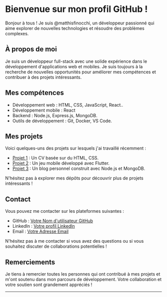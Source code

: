 # Bienvenue sur mon profil GitHub !

Bonjour à tous ! Je suis @matthisfinocchi, un développeur passionné qui aime explorer de nouvelles technologies et résoudre des problèmes complexes. 

## À propos de moi

Je suis un développeur full-stack avec une solide expérience dans le développement d'applications web et mobiles. Je suis toujours à la recherche de nouvelles opportunités pour améliorer mes compétences et contribuer à des projets intéressants.

## Mes compétences

- Développement web : HTML, CSS, JavaScript, React..
- Développement mobile : React
- Backend : Node.js, Express.js, MongoDB.
- Outils de développement : Git, Docker, VS Code.

## Mes projets

Voici quelques-uns des projets sur lesquels j'ai travaillé récemment :

- [Projet 1](https://github.com/matthisfinocchi/CV.git) : Un CV basée sur du HTML, CSS.
- [Projet 2](lien_vers_le_projet_2) : Un jeu mobile développé avec Flutter.
- [Projet 3](lien_vers_le_projet_3) : Un blog personnel construit avec Node.js et MongoDB.

N'hésitez pas à explorer mes dépôts pour découvrir plus de projets intéressants !

## Contact

Vous pouvez me contacter sur les plateformes suivantes :

- GitHub : [Votre Nom d'utilisateur GitHub](lien_vers_votre_profil_GitHub)
- LinkedIn : [Votre profil LinkedIn](lien_vers_votre_profil_LinkedIn)
- Email : [Votre Adresse Email](mailto:votre@email.com)

N'hésitez pas à me contacter si vous avez des questions ou si vous souhaitez discuter de collaborations potentielles !

## Remerciements

Je tiens à remercier toutes les personnes qui ont contribué à mes projets et m'ont soutenu dans mon parcours de développement. Votre collaboration et votre soutien sont grandement appréciés !

---

